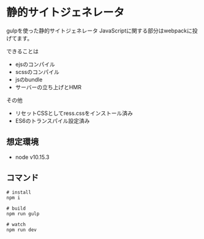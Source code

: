 # 静的サイトジェネレータ

gulpを使った静的サイトジェネレータ
JavaScriptに関する部分はwebpackに投げてます。

できることは
- ejsのコンパイル
- scssのコンパイル
- jsのbundle
- サーバーの立ち上げとHMR

その他
- リセットCSSとしてress.cssをインストール済み
- ES6のトランスパイル設定済み

## 想定環境
- node v10.15.3

## コマンド
```
# install
npm i

# build
npm run gulp

# watch
npm run dev
```
